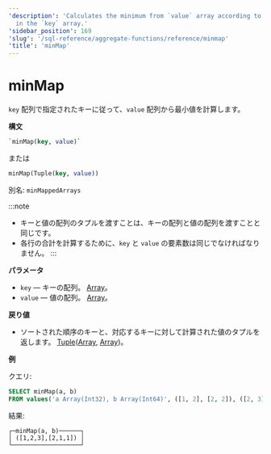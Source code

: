 ```yaml
---
'description': 'Calculates the minimum from `value` array according to the keys specified
  in the `key` array.'
'sidebar_position': 169
'slug': '/sql-reference/aggregate-functions/reference/minmap'
'title': 'minMap'
---
```





# minMap

`key` 配列で指定されたキーに従って、`value` 配列から最小値を計算します。

**構文**

```sql
`minMap(key, value)`
```
または
```sql
minMap(Tuple(key, value))
```

別名: `minMappedArrays`

:::note
- キーと値の配列のタプルを渡すことは、キーの配列と値の配列を渡すことと同じです。
- 各行の合計を計算するために、`key` と `value` の要素数は同じでなければなりません。
:::

**パラメータ**

- `key` — キーの配列。 [Array](../../data-types/array.md)。
- `value` — 値の配列。 [Array](../../data-types/array.md)。

**戻り値**

- ソートされた順序のキーと、対応するキーに対して計算された値のタプルを返します。 [Tuple](../../data-types/tuple.md)([Array](../../data-types/array.md), [Array](../../data-types/array.md))。

**例**

クエリ:

```sql
SELECT minMap(a, b)
FROM values('a Array(Int32), b Array(Int64)', ([1, 2], [2, 2]), ([2, 3], [1, 1]))
```

結果:

```text
┌─minMap(a, b)──────┐
│ ([1,2,3],[2,1,1]) │
└───────────────────┘
```

